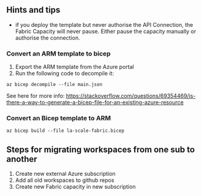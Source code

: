 ## Hints and tips

- if you deploy the template but never authorise the API Connection, the Fabric Capacity will never pause.  Either pause the capacity manually or authorise the connection.

### Convert an ARM template to bicep

1. Export the ARM template from the Azure portal
2. Run the following code to decompile it:

```
az bicep decompile --file main.json
```

See here for more info: https://stackoverflow.com/questions/69354469/is-there-a-way-to-generate-a-bicep-file-for-an-existing-azure-resource


### Convert an Bicep template to ARM

```
az bicep build --file la-scale-fabric.bicep
```

## Steps for migrating workspaces from one sub to another
1. Create new external Azure subscription
2. Add all old workspaces to github repos
3. Create new Fabric capacity in new subscription